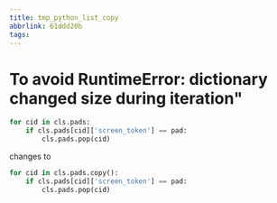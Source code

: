 ```yaml
---
title: tmp_python_list_copy
abbrlink: 61ddd20b
tags:
---
```

To avoid RuntimeError: dictionary changed size during iteration"
===

```python
for cid in cls.pads:
    if cls.pads[cid]['screen_token'] == pad:
        cls.pads.pop(cid)
```

changes to 

```python
for cid in cls.pads.copy():
    if cls.pads[cid]['screen_token'] == pad:
        cls.pads.pop(cid)
```
